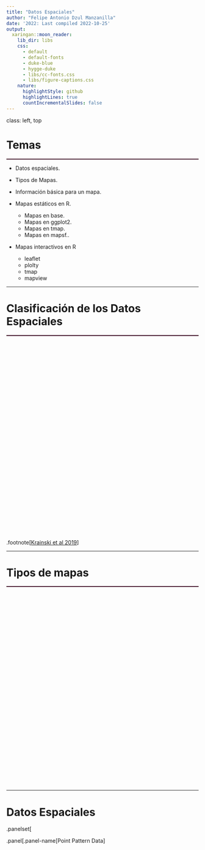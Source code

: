 ```yaml
---
title: "Datos Espaciales"
author: "Felipe Antonio Dzul Manzanilla"
date: '2022: Last compiled 2022-10-25'
output:
  xaringan::moon_reader:
    lib_dir: libs
    css: 
      - default
      - default-fonts
      - duke-blue
      - hygge-duke
      - libs/cc-fonts.css
      - libs/figure-captions.css
    nature:
      highlightStyle: github
      highlightLines: true
      countIncrementalSlides: false
---
```


class: left, top



<!--html_preserve--><style>.xe__progress-bar__container {
  top:0;
  opacity: 1;
  position:absolute;
  right:0;
  left: 0;
}
.xe__progress-bar {
  height: 0.25em;
  background-color: #0051BA;
  width: calc(var(--slide-current) / var(--slide-total) * 100%);
}
.remark-visible .xe__progress-bar {
  animation: xe__progress-bar__wipe 200ms forwards;
  animation-timing-function: cubic-bezier(.86,0,.07,1);
}
@keyframes xe__progress-bar__wipe {
  0% { width: calc(var(--slide-previous) / var(--slide-total) * 100%); }
  100% { width: calc(var(--slide-current) / var(--slide-total) * 100%); }
}</style><!--/html_preserve-->





<!--html_preserve--><div>
<style type="text/css">.xaringan-extra-logo {
width: 310px;
height: 428px;
z-index: 0;
background-image: url(https://www.ssaver.gob.mx/wp-content/uploads/2021/04/cropped-logoencabezado6abr2.jpg);
background-size: contain;
background-repeat: no-repeat;
position: absolute;
top:1em;right:1em;
}
</style>
<script>(function () {
  let tries = 0
  function addLogo () {
    if (typeof slideshow === 'undefined') {
      tries += 1
      if (tries < 10) {
        setTimeout(addLogo, 100)
      }
    } else {
      document.querySelectorAll('.remark-slide-content:not(.title-slide):not(.inverse):not(.hide_logo)')
        .forEach(function (slide) {
          const logo = document.createElement('div')
          logo.classList = 'xaringan-extra-logo'
          logo.href = null
          slide.appendChild(logo)
        })
    }
  }
  document.addEventListener('DOMContentLoaded', addLogo)
})()</script>
</div><!--/html_preserve-->

# **Temas**
<hr style="height:2px;border-width:0;color:#330019;background-color:#330019">

- Datos espaciales.
&nbsp;

- Tipos de Mapas.
&nbsp;

- Información básica para un mapa.
&nbsp;

- Mapas estáticos en R.
  -  Mapas en base.
  -  Mapas en ggplot2.
  -  Mapas en tmap.
  -  Mapas en mapsf..
&nbsp;

- Mapas interactivos en R
  - leaflet
  - plolty
  - tmap
  - mapview


---
# Clasificación de los Datos Espaciales
<hr style="height:2px;border-width:0;color:#330019;background-color:#330019">

<!--html_preserve--><div id="htmlwidget-291e3ef98ad19606a619" style="width:100%;height:504px;" class="grViz html-widget"></div>
<script type="application/json" data-for="htmlwidget-291e3ef98ad19606a619">{"x":{"diagram":"digraph {\n                  # graph definitions\n  graph [layout = dot, rankdir = TB]\n  \n  # node definitions\n  node [shape = rectangle, \n  style = filled, \n  color = grey, \n  nodesep = .5,\n  fixedsize = true, \n  width = 2] \n  \n  # edge definition\n  edge [color = grey, arrowhead = normal, arrowtail = dot]\n  \n  ##### Spatial Data\n  \n  areal [label = \"Areal Data\",  fillcolor =  \" #0F9D58\", color = \"white\", fontcolor = \"white\"]\n  lattice_data [label = \"Lattice Data\",  fillcolor =  \" #0F9D58\", color = \"white\", fontcolor = \"white\"]\n  pp_data [label = \"Point Pattern Data\",  fillcolor =  \" #0F9D58\", color = \"white\", fontcolor = \"white\"]\n  geo_data [label = \"Geostatistical Data\",  fillcolor =  \" #0F9D58\", color = \"white\", fontcolor = \"white\"]\n  spatial_data [label = \"Spatial Data\",  fillcolor =  \" #0F9D58\", color = \"white\", fontcolor = \"white\"]\n  \n  \n  \n  #####\n \n  \n # \n continuo [label = \"Continuo\",  fillcolor =  \"#F4B400\", color = \"white\", fontcolor = \"black\"]\n discrete [label = \"Discreto\",  fillcolor =  \"#F4B400\", color = \"white\", fontcolor = \"black\"]\n \n #\n fixed  [label = \"Fijo\",  fillcolor =  \"#4285F4\", color = \"white\", fontcolor = \"white\"]\n random  [label = \"Aleatorio\",  fillcolor =  \"#4285F4\", color = \"white\", fontcolor = \"white\"]\n \n regular  [label = \"Regular\",  fillcolor =  \"#4285F4\", color = \"white\", fontcolor = \"white\"]\n irregular  [label = \"Irregular\",  fillcolor =  \"#4285F4\", color = \"white\", fontcolor = \"white\"]\n \n # examples\n cases [label = \"Casos\",  fillcolor =  \"#DB4437\", color = \"white\", fontcolor = \"white\"]\n ovitraps [label = \"Ovitrampas\",  fillcolor =  \"#DB4437\", color = \"white\", fontcolor = \"white\"]\n ageb [label = \"Casos/colonia/ageb\",  fillcolor =  \"#DB4437\", color = \"white\", fontcolor = \"white\"]\n grid [label = \"Casos/areas geométricas\",  fillcolor =  \"#DB4437\", color = \"white\", fontcolor = \"white\"]\n \n ##### define the relation\n \n #\n spatial_data -> {continuo discrete} \n continuo -> {fixed random}\n discrete -> {regular, irregular}\n fixed -> geo_data\n random -> pp_data\n irregular -> areal\n regular -> lattice_data\n pp_data -> cases\n geo_data -> ovitraps\n areal -> ageb\n lattice_data -> grid\n\n \n \n  \n}","config":{"engine":"dot","options":null}},"evals":[],"jsHooks":[]}</script><!--/html_preserve-->




.footnote[[Krainski et al 2019](https://www.taylorfrancis.com/books/mono/10.1201/9780429031892/advanced-spatial-modeling-stochastic-partial-differential-equations-using-inla-elias-krainski-virgilio-g%C3%B3mez-rubio-haakon-bakka-amanda-lenzi-daniela-castro-camilo-daniel-simpson-finn-lindgren-h%C3%A5vard-rue)]


---
# Tipos de mapas
<hr style="height:2px;border-width:0;color:#330019;background-color:#330019">
<!--html_preserve--><div id="htmlwidget-679f2b1b1bd5f2ad16a2" style="width:100%;height:504px;" class="grViz html-widget"></div>
<script type="application/json" data-for="htmlwidget-679f2b1b1bd5f2ad16a2">{"x":{"diagram":"digraph {\n                  # graph definitions\n  graph [layout = dot, rankdir = TB]\n  \n  # node definitions\n  node [shape = rectangle, \n  style = filled, \n  color = grey, \n  nodesep = .5,\n  fixedsize = true, \n  width = 2] \n  \n  # edge definition\n  edge [color = grey, arrowhead = normal, arrowtail = dot]\n  \n  ##### Spatial Data\n  \n  areal [label = \"Areal Data\",  fillcolor =  \" #0F9D58\", color = \"white\", fontcolor = \"white\"]\n  pp_data [label = \"Point Pattern Data\",  fillcolor =  \" #0F9D58\", color = \"white\", fontcolor = \"white\"]\n  geo_data [label = \"Geostatistical Data\",  fillcolor =  \" #0F9D58\", color = \"white\", fontcolor = \"white\"]\n  spatial_data [label = \"Spatial Data\",  fillcolor =  \" #0F9D58\", color = \"white\", fontcolor = \"white\"]\n  \n  ##### map type\n  maps [label = \"Maps\",  fillcolor =  \"DodgerBlue\", color = \"white\", fontcolor = \"white\"]\n  static [label = \"Static\",  fillcolor =  \"DodgerBlue\", color = \"white\", fontcolor = \"white\"]\n  interactive [label = \"Interactive\",  fillcolor =  \"DodgerBlue\", color = \"white\", fontcolor = \"white\"]\n  animated [label = \"Animated\",  fillcolor =  \"DodgerBlue\", color = \"white\", fontcolor = \"white\"]\n  \n  satellital [label = \"Satellital\",  fillcolor =  \"#8BC3FC\", color = \"white\", fontcolor = \"white\"]\n  no_satellital [label = \"Non Satellital\",  fillcolor =  \"#8BC3FC\", color = \"white\", fontcolor = \"white\"]\n  \n  ##### packages\n  \n  # static maps\n base_r [label = \"Base R\",  fillcolor =  \"orange\", color = \"white\", fontcolor = \"black\"]\n lattice [label = \"lattice\",  fillcolor =  \"orange\", color = \"white\", fontcolor = \"black\"]\n ggplot [label = \"ggplot2\",  fillcolor =  \"orange\", color = \"white\", fontcolor = \"black\"]\n ggspatial [label = \"ggspatial\",  fillcolor =  \"orange\", color = \"white\", fontcolor = \"black\"]\n ggmap [label = \"ggmap\",  fillcolor =  \"orange\", color = \"white\", fontcolor = \"black\"]\n tmap [label = \"tmap\",  fillcolor =  \"orange\", color = \"white\", fontcolor = \"black\"]\n cartography [label = \"cartography\",  fillcolor =  \"orange\", color = \"white\", fontcolor = \"black\"]\n mapsf [label = \"mapsf\",  fillcolor =  \"orange\", color = \"white\", fontcolor = \"black\"]\n  \n # intercative maps\n leaflet [label = \"leaflet\",  fillcolor =  \"orange\", color = \"white\", fontcolor = \"black\"]\n mapview [label = \"mapview\",  fillcolor =  \"orange\", color = \"white\", fontcolor = \"black\"]\n \n # animated maps\n \n \n ##### define the relation\n \n # Static maps\n spatial_data -> {areal pp_data geo_data} -> maps -> {static interactive animated}\n static -> {satellital, no_satellital} -> base_r\n base_r -> {lattice ggplot tmap cartography, mapsf}\n ggplot -> {ggmap ggspatial}\n\n # Interactive maps\n interactive -> {leaflet tmap mapview}\n \n # animated maps\n \n animated -> {ggplot tmap}\n \n  \n}","config":{"engine":"dot","options":null}},"evals":[],"jsHooks":[]}</script><!--/html_preserve-->



---
# Datos Espaciales 



.panelset[

.panel[.panel-name[Point Pattern Data]













